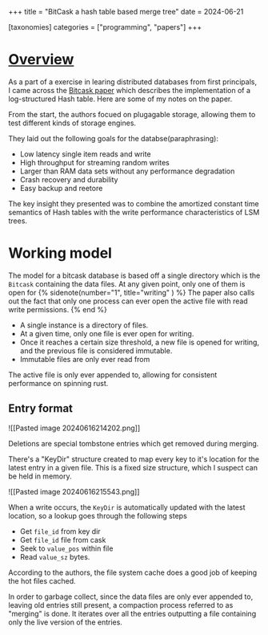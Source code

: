 +++
title = "BitCask a hash table based merge tree"
date = 2024-06-21

[taxonomies]
categories = ["programming", "papers"]
+++

# [Overview]
[overview]: #overview

As a part of a exercise in learing distributed databases from first principals, I came across the [Bitcask paper][bitcask-paper] which describes the implementation of a log-structured Hash table. Here are some of my notes on the paper.

[bitcask-paper]: https://riak.com/assets/bitcask-intro.pdf

From the start, the authors focued on plugagable storage, allowing them to test different kinds of storage engines.

They laid out the following goals for the databse(paraphrasing):

* Low latency single item reads and write
* High throughput for streaming random writes
* Larger than RAM data sets without any performance degradation
* Crash recovery and durability
* Easy backup and reetore

The key insight they presented was to combine the amortized constant time semantics of Hash tables with the write performance characteristics of LSM trees.

# Working model
The model for a bitcask database is based off a single directory which is the `Bitcask` containing the data files. At any given point, only one of them is open for {% sidenote(number="1", title="writing" ) %}
The paper also calls out the fact that only one process can ever open the active file with read write permissions.
{% end %} 

- A single instance is a directory of files.
- At a given time, only one file is ever open for writing.
- Once it reaches a certain size threshold, a new file is opened for writing, and the previous file is considered immutable.
- Immutable files are only ever read from

The active file is only ever appended to, allowing for consistent performance on spinning rust.

## Entry format
![[Pasted image 20240616214202.png]]

Deletions are special tombstone entries which get removed during merging.

There's a "KeyDir" structure created to map every key to it's location for the latest entry in a given file. This is a fixed size structure, which I suspect can be held in memory.

![[Pasted image 20240616215543.png]]

When a write occurs, the `KeyDir` is automatically updated with the latest location, so a lookup goes through the following steps

- Get `file_id` from key dir
- Get `file_id` file from cask
- Seek to `value_pos` within file
- Read `value_sz` bytes.

According to the authors, the file system cache does a good job of keeping the hot files cached.

In order to garbage collect, since the data files are only ever appended to, leaving old entries still present, a compaction process referred to as "merging" is done. It iterates over all the entries outputting a file containing only the live version of the entries. 


